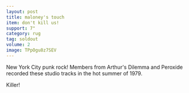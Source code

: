 ```yaml
---
layout: post
title: maloney's touch
item: don't kill us!
support: 7"
category: rug
tag: soldout
volume: 2
image: TPpOgu8z7SEV
---
```


New York City punk rock! Members from Arthur's Dilemma and Peroxide recorded these studio tracks in the hot summer of 1979.

Killer!
